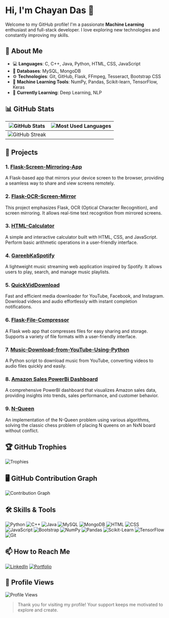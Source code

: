 # Hi, I'm Chayan Das 👋

Welcome to my GitHub profile! I'm a passionate **Machine Learning** enthusiast and full-stack developer. I love exploring new technologies and constantly improving my skills.

## 🚀 About Me
- 💻 **Languages**: C, C++, Java, Python, HTML, CSS, JavaScript
- 💾 **Databases**: MySQL, MongoDB
- ⚙️ **Technologies**: Git, GitHub, Flask, FFmpeg, Tesseract, Bootstrap CSS
- 🧠 **Machine Learning Tools**: NumPy, Pandas, Scikit-learn, TensorFlow, Keras
- 🌱 **Currently Learning**: Deep Learning, NLP


## 📊 GitHub Stats

| ![GitHub Stats](https://github-readme-stats.vercel.app/api?username=Nikk-123&show_icons=true&theme=tokyonight) | ![Most Used Languages](https://github-readme-stats.vercel.app/api/top-langs/?username=Nikk-123&layout=compact&theme=tokyonight) |
|-------------------------------------------------------------------------------------------------------------------|-------------------------------------------------------------------------------------------------------------------------|
| ![GitHub Streak](https://github-readme-streak-stats.herokuapp.com/?user=Nikk-123&theme=tokyonight)               |                                                                                                                         |




## 🌟 Projects
### 1. [Flask-Screen-Mirroring-App](https://github.com/Nikk-123/Flask-Screen-Mirroring-App)
A Flask-based app that mirrors your device screen to the browser, providing a seamless way to share and view screens remotely.

### 2. [Flask-OCR-Screen-Mirror](https://github.com/Nikk-123/flask-ocr-screen-mirror)
This project emphasizes Flask, OCR (Optical Character Recognition), and screen mirroring. It allows real-time text recognition from mirrored screens.

### 3. [HTML-Calculator](https://github.com/Nikk-123/HTML-Calculator)
A simple and interactive calculator built with HTML, CSS, and JavaScript. Perform basic arithmetic operations in a user-friendly interface.

### 4. [GareebKaSpotify](https://github.com/Nikk-123/GareebKaSpotify)
A lightweight music streaming web application inspired by Spotify. It allows users to play, search, and manage music playlists.

### 5. [QuickVidDownload](https://github.com/Nikk-123/QuickVidDownload)
Fast and efficient media downloader for YouTube, Facebook, and Instagram. Download videos and audio effortlessly with instant completion notifications.

### 6. [Flask-File-Compressor](https://github.com/Nikk-123/flask-file-compressor)
A Flask web app that compresses files for easy sharing and storage. Supports a variety of file formats with a user-friendly interface.

### 7. [Music-Download-from-YouTube-Using-Python](https://github.com/Nikk-123/Music-download-from-Youtube-Using-Python)
A Python script to download music from YouTube, converting videos to audio files quickly and easily.

### 8. [Amazon Sales PowerBi Dashboard](https://github.com/Nikk-123/Amazon_Sales-_PowerBi_Dashboard)
A comprehensive PowerBI dashboard that visualizes Amazon sales data, providing insights into trends, sales performance, and customer behavior.

### 9. [N-Queen](https://github.com/Nikk-123/N-Queen)
An implementation of the N-Queen problem using various algorithms, solving the classic chess problem of placing N queens on an NxN board without conflict.

## 🏆 GitHub Trophies
![Trophies](https://github-profile-trophy.vercel.app/?username=Nikk-123&theme=dracula)


## 🖥️ GitHub Contribution Graph
![Contribution Graph](https://github-readme-activity-graph.vercel.app/graph?username=Nikk-123&theme=react-dark)



## 🛠️ Skills & Tools
![Python](https://img.shields.io/badge/-Python-3776AB?style=for-the-badge&logo=python&logoColor=white)
![C++](https://img.shields.io/badge/-C++-00599C?style=for-the-badge&logo=c%2B%2B&logoColor=white)
![Java](https://img.shields.io/badge/-Java-007396?style=for-the-badge&logo=java&logoColor=white)
![MySQL](https://img.shields.io/badge/-MySQL-4479A1?style=for-the-badge&logo=mysql&logoColor=white)
![MongoDB](https://img.shields.io/badge/-MongoDB-47A248?style=for-the-badge&logo=mongodb&logoColor=white)
![HTML](https://img.shields.io/badge/-HTML-E34F26?style=for-the-badge&logo=html5&logoColor=white)
![CSS](https://img.shields.io/badge/-CSS-1572B6?style=for-the-badge&logo=css3&logoColor=white)
![JavaScript](https://img.shields.io/badge/-JavaScript-F7DF1E?style=for-the-badge&logo=javascript&logoColor=black)
![Bootstrap](https://img.shields.io/badge/-Bootstrap-563D7C?style=for-the-badge&logo=bootstrap&logoColor=white)
![NumPy](https://img.shields.io/badge/-NumPy-013243?style=for-the-badge&logo=numpy&logoColor=white)
![Pandas](https://img.shields.io/badge/-Pandas-150458?style=for-the-badge&logo=pandas&logoColor=white)
![Scikit-Learn](https://img.shields.io/badge/-Scikit%20Learn-F7931E?style=for-the-badge&logo=scikit-learn&logoColor=white)
![TensorFlow](https://img.shields.io/badge/-TensorFlow-FF6F00?style=for-the-badge&logo=tensorflow&logoColor=white)
![Git](https://img.shields.io/badge/-Git-F05032?style=for-the-badge&logo=git&logoColor=white)

## 📫 How to Reach Me
[![LinkedIn](https://img.shields.io/badge/-LinkedIn-0077B5?style=flat&logo=linkedin&logoColor=white)](https://www.linkedin.com/in/chayan-das-a863aa25a)
[![Portfolio](https://img.shields.io/badge/-Portfolio-000000?style=flat&logo=github&logoColor=white)](https://yourwebsite.com)


## 👀 Profile Views
![Profile Views](https://komarev.com/ghpvc/?username=Nikk-123&color=blue)

> Thank you for visiting my profile! Your support keeps me motivated to explore and create.


